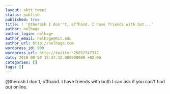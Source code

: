```yaml
---
layout: aktt_tweet
status: publish
published: true
title: ! '@therosh I don''t, offhand. I have friends with bot...'
author: nelhage
author_login: nelhage
author_email: nelhage@mit.edu
author_url: http://nelhage.com
wordpress_id: 909
wordpress_url: http://twitter-25052747317
date: 2010-09-20 15:47:32.000000000 +02:00
categories: []
tags: []
---
```

@therosh I don't, offhand. I have friends with both I can ask if you can't find out online.
